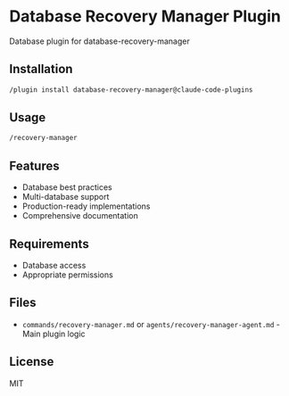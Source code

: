 # Database Recovery Manager Plugin

Database plugin for database-recovery-manager

## Installation

```bash
/plugin install database-recovery-manager@claude-code-plugins
```

## Usage

```bash
/recovery-manager
```

## Features

- Database best practices
- Multi-database support
- Production-ready implementations
- Comprehensive documentation

## Requirements

- Database access
- Appropriate permissions

## Files

- `commands/recovery-manager.md` or `agents/recovery-manager-agent.md` - Main plugin logic

## License

MIT
